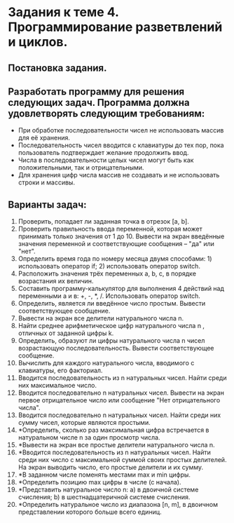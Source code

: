 # Задания к теме 4. Программирование разветвлений и циклов.
## Постановка задания.
## Разработать программу для решения следующих задач. Программа должна удовлетворять следующим требованиям:
- При обработке последовательности чисел не использовать массив для её хранения.
- Последовательность чисел вводится с клавиатуры до тех пор, пока пользователь подтверждает желание продолжить ввод.
- Числа в последовательности целых чисел могут быть как положительными, так и отрицательными.
- Для хранения цифр числа массив не создавать и не использовать строки и массивы.

## Варианты задач:
1.	Проверить, попадает ли заданная точка в отрезок [a, b].
2.	Проверить правильность ввода переменной, которая может принимать только значения от 1 до 10. Вывести на экран введённые значения переменной и соответствующие сообщения – "да" или "нет".
3.	Определить время года по номеру месяца двумя способами: 1) использовать оператор if; 2) использовать оператор switch.
4.	Расположить значения трёх переменных   a, b, c,   в порядке возрастания их величин.
5.	Составить программу-калькулятор для выполнения 4 действий над переменными a и в:   +, -, *, /. Использовать оператор switch.
6.	Определить, является ли введённое число простым. Вывести соответствующее сообщение.
7.	Вывести на экран все делители натурального числа n.
8.	Найти среднее арифметическое цифр натурального числа n , отличных от заданной цифры k.
9.	Определить, образуют ли цифры натурального числа n чисел возрастающую последовательность. Вывести соответствующее сообщение.
10.	Вычислить для каждого натурального числа, вводимого с клавиатуры, его факториал.
11.	Вводится последовательность из n натуральных чисел. Найти среди них максимальное число.
12.	Вводится последовательно n натуральных чисел. Вывести на экран первое отрицательное число или сообщение "Нет отрицательного числа".
13.	Вводится последовательно n натуральных чисел. Найти среди них сумму чисел, которые являются простыми.
14.	*Определить, сколько раз максимальная цифра встречается в натуральном числе n за один просмотр числа.
15.	*Вывести на экран все простые делители натурального числа n.
16.	*Вводится последовательность из n натуральных чисел. Найти среди них число с максимальной суммой своих простых делителей. На экран выводить число, его простые делители и их сумму. 
17.	*В заданном числе поменять местами max и min цифры.
18.	*Определить позицию  max цифры в числе (с начала).
19.	*Представить натуральное число n:
a)	в двоичной системе счисления;
b)	в шестнадцатеричной системе счисления.
20.	*Определить натуральное число из диапазона [n, m], в двоичном представлении которого больше всего единиц.
